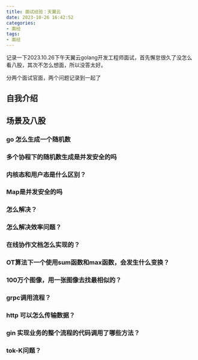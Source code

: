 ```yaml
---
title: 面试经验：天翼云
date: 2023-10-26 16:42:52
categories:
- 面经
tags:
- 面经
---
```


记录一下2023.10.26下午天翼云golang开发工程师面试，首先懈怠很久了没怎么看八股，其次不怎么想面，所以没答太好。

分两个面试官面，两个问题记录到一起了

## 自我介绍

## 场景及八股

### go 怎么生成一个随机数

### 多个协程下的随机数生成是并发安全的吗

### 内核态和用户态是什么区别？

### Map是并发安全的吗

### 怎么解决？

### 怎么解决效率问题？

### 在线协作文档怎么实现的？

### OT算法下一个使用sum函数和max函数，会发生什么变换？

### 100万个图像，用一张图像去找最相似的？

### grpc调用流程？

### http 可以怎么传输数据？

### gin 实现业务的整个流程的代码调用了哪些方法？

### tok-K问题？
